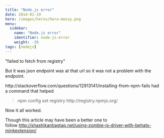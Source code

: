 ```yaml
---
title: "Node.js error"
date: 2014-01-19
hero: /images/heros/hero-messy.png
menu:
  sidebar:
    name: "Node.js error"
    identifier: node-js-error
    weight: -39
tags: [nodejs]
---
```


<p>&quot;failed to fetch from registry&quot;</p>

<p>But it was json endpoint was at that url so it was not a problem with the endpoint.</p>

<p>http://stackoverflow.com/questions/12913141/installing-from-npm-fails had a command that helped</p>

<blockquote>
<p>npm config set registry http://registry.npmjs.org/</p>
</blockquote>

<p>Now it all worked.</p>

<p>Though this article may have been a better one to follow&nbsp;<a href="http://shashikantjagtap.net/using-zombie-js-driver-with-behats-minkextension/" target="_blank">http://shashikantjagtap.net/using-zombie-js-driver-with-behats-minkextension/</a></p>
